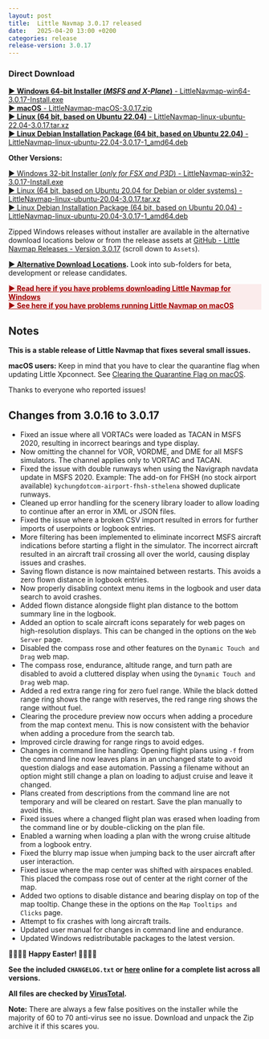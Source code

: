 ```yaml
---
layout: post
title:  Little Navmap 3.0.17 released
date:   2025-04-20 13:00 +0200
categories: release
release-version: 3.0.17
---
```


<!-- ==================== DO NOT EDIT POST DATE AFTER RELASE ==================== -->

### Direct Download

[**► Windows 64-bit Installer \(*MSFS and X-Plane*\)** - LittleNavmap-win64-3.0.17-Install.exe](https://github.com/albar965/littlenavmap/releases/download/v3.0.17/LittleNavmap-win64-3.0.17-Install.exe)<br/>
[**► macOS** - LittleNavmap-macOS-3.0.17.zip](https://github.com/albar965/littlenavmap/releases/download/v3.0.17/LittleNavmap-macOS-3.0.17.zip)<br/>
[**► Linux \(64 bit, based on Ubuntu 22.04\)** - LittleNavmap-linux-ubuntu-22.04-3.0.17.tar.xz](https://github.com/albar965/littlenavmap/releases/download/v3.0.17/LittleNavmap-linux-ubuntu-22.04-3.0.17.tar.xz)<br/>
[**► Linux Debian Installation Package \(64 bit, based on Ubuntu 22.04\)** - LittleNavmap-linux-ubuntu-22.04-3.0.17-1_amd64.deb](https://github.com/albar965/littlenavmap/releases/download/v3.0.17/LittleNavmap-linux-ubuntu-22.04-3.0.17-1_amd64.deb)

**Other Versions:**

[► Windows 32-bit Installer \(*only for FSX and P3D*\) - LittleNavmap-win32-3.0.17-Install.exe](https://github.com/albar965/littlenavmap/releases/download/v3.0.17/LittleNavmap-win32-3.0.17-Install.exe)<br/>
[► Linux \(64 bit, based on Ubuntu 20.04 for Debian or older systems\) - LittleNavmap-linux-ubuntu-20.04-3.0.17.tar.xz](https://github.com/albar965/littlenavmap/releases/download/v3.0.17/LittleNavmap-linux-ubuntu-20.04-3.0.17.tar.xz)<br/>
[► Linux Debian Installation Package \(64 bit, based on Ubuntu 20.04\) - LittleNavmap-linux-ubuntu-20.04-3.0.17-1_amd64.deb](https://github.com/albar965/littlenavmap/releases/download/v3.0.17/LittleNavmap-linux-ubuntu-20.04-3.0.17-1_amd64.deb)

Zipped Windows releases without installer are available in the alternative download locations below or from the release assets at [GitHub - Little Navmap Releases - Version 3.0.17](https://github.com/albar965/littlenavmap/releases/v3.0.17) \(scroll down to `Assets`\).

**[► Alternative Download Locations](https://albar965.github.io/downloads.html).** Look into sub-folders for beta, development or release candidates.

<p style="color: #c00000; background: rgba(250, 220, 220, 0.5); font-size: 1em;">
  <b>
    <a style="color: #a00000;" href="https://albar965.github.io/littlenavmap-faq.html#windows-download">► Read here if you have problems downloading Little Navmap for Windows</a><br/>
    <a style="color: #a00000;" href="https://www.littlenavmap.org/manuals/littlenavmap/release/latest/en/INSTALLATION.html#macos">► See here if you have problems running Little Navmap on macOS</a><br/>
  </b>
</p>

## Notes

**This is a stable release of Little Navmap that fixes several small issues.**

**macOS users:** Keep in mind that you have to clear the quarantine flag when updating Little Xpconnect.
See [Clearing the Quarantine Flag on macOS](https://www.littlenavmap.org/manuals/littlenavmap/release/latest/en/XPCONNECT.html#clearing-the-quarantine-flag-on-macos).

Thanks to everyone who reported issues!

## Changes from 3.0.16 to 3.0.17

* Fixed an issue where all VORTACs were loaded as TACAN in MSFS 2020, resulting in incorrect
  bearings and type display.
* Now omitting the channel for VOR, VORDME, and DME for all MSFS simulators. The channel applies
  only to VORTAC and TACAN.
* Fixed the issue with double runways when using the Navigraph navdata update in MSFS 2020.
  Example: The add-on for FHSH (no stock airport available) `kychungdotcom-airport-fhsh-sthelena`
  showed duplicate runways.
* Cleaned up error handling for the scenery library loader to allow loading to continue after an
  error in XML or JSON files.
* Fixed the issue where a broken CSV import resulted in errors for further imports of userpoints or
  logbook entries.
* More filtering has been implemented to eliminate incorrect MSFS aircraft indications before
  starting a flight in the simulator. The incorrect aircraft resulted in an aircraft trail crossing
  all over the world, causing display issues and crashes.
* Saving flown distance is now maintained between restarts. This avoids a zero flown distance in
  logbook entries.
* Now properly disabling context menu items in the logbook and user data search to avoid crashes.
* Added flown distance alongside flight plan distance to the bottom summary line in the logbook.
* Added an option to scale aircraft icons separately for web pages on high-resolution displays.
  This can be changed in the options on the `Web Server` page.
* Disabled the compass rose and other features on the `Dynamic Touch and Drag` web map.
* The compass rose, endurance, altitude range, and turn path are disabled to avoid a cluttered
  display when using the `Dynamic Touch and Drag` web map.
* Added a red extra range ring for zero fuel range. While the black dotted range ring shows the
  range with reserves, the red range ring shows the range without fuel.
* Clearing the procedure preview now occurs when adding a procedure from the map context menu. This
  is now consistent with the behavior when adding a procedure from the search tab.
* Improved circle drawing for range rings to avoid edges.
* Changes in command line handling: Opening flight plans using `-f` from the command line now
  leaves plans in an unchanged state to avoid question dialogs and ease automation. Passing a
  filename without an option might still change a plan on loading to adjust cruise and leave it
  changed.
* Plans created  from descriptions from the command line are not temporary and will be cleared on
  restart. Save the  plan manually to avoid this.
* Fixed issues where a changed flight plan was erased when loading from the command line or by
  double-clicking on the plan file.
* Enabled a warning when loading a plan with the wrong cruise altitude from a logbook entry.
* Fixed the blurry map issue when jumping back to the user aircraft after user interaction.
* Fixed issue where the map center was shifted with airspaces enabled. This placed the compass
  rose out of center at the right corner of the map.
* Added two options to disable distance and bearing display on top of the map tooltip. Change
  these in the options on the `Map Tooltips and Clicks` page.
* Attempt to fix crashes with long aircraft trails.
* Updated user manual for changes in command line and endurance.
* Updated Windows redistributable packages to the latest version.

**🐇🐇🪺🪺 Happy Easter! 🪺🪺🐇🐇**

**See the included `CHANGELOG.txt` or [here](https://github.com/albar965/littlenavmap/blob/v3.0.17/CHANGELOG.txt) online for a complete list across all versions.**

**All files are checked by [VirusTotal](https://www.virustotal.com).**

**Note:** There are always a few false positives on the installer while the majority of 60 to 70 anti-virus see no issue. Download and unpack the Zip archive it if this scares you.
